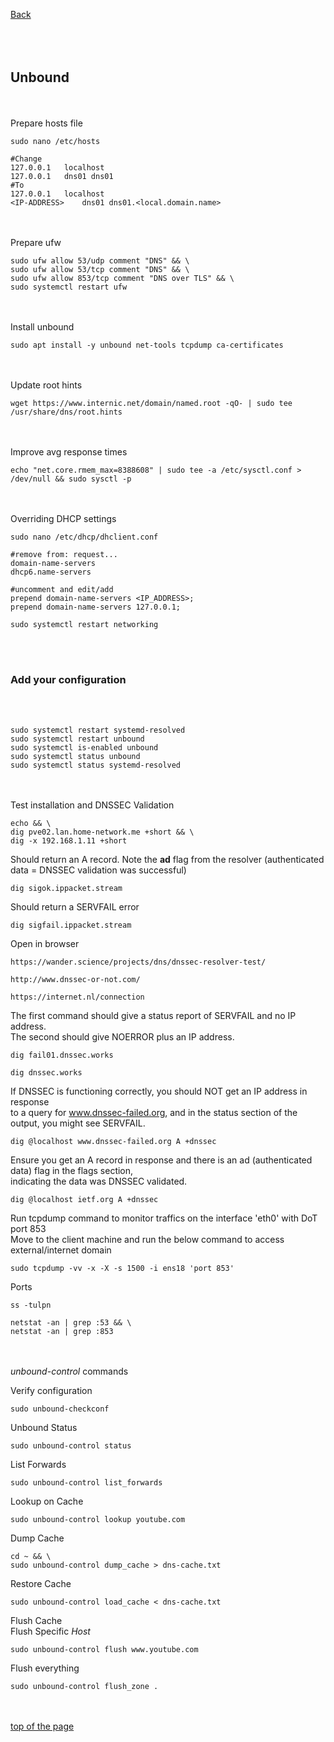 
<a href="https://github.com/vdarkobar/unbound/tree/main?tab=readme-ov-file#unbound">Back</a>
<br><br>
<br><br>
## Unbound
<br><br>
Prepare hosts file
```
sudo nano /etc/hosts
```
```
#Change
127.0.0.1	localhost
127.0.0.1	dns01 dns01
#To
127.0.0.1	localhost
<IP-ADDRESS>	dns01 dns01.<local.domain.name>
```
<br><br>
Prepare ufw
```
sudo ufw allow 53/udp comment "DNS" && \
sudo ufw allow 53/tcp comment "DNS" && \
sudo ufw allow 853/tcp comment "DNS over TLS" && \
sudo systemctl restart ufw
```
<br><br>
Install unbound
```
sudo apt install -y unbound net-tools tcpdump ca-certificates
```
<br><br>
Update root hints
```
wget https://www.internic.net/domain/named.root -qO- | sudo tee /usr/share/dns/root.hints
```
<br><br>
Improve avg response times
```
echo "net.core.rmem_max=8388608" | sudo tee -a /etc/sysctl.conf > /dev/null && sudo sysctl -p
```
<br><br>
Overriding DHCP settings
```
sudo nano /etc/dhcp/dhclient.conf
```
```
#remove from: request...
domain-name-servers
dhcp6.name-servers

#uncomment and edit/add
prepend domain-name-servers <IP_ADDRESS>;
prepend domain-name-servers 127.0.0.1;
```
```
sudo systemctl restart networking
```
<br><br>
### Add your configuration
<br><br>
```
sudo systemctl restart systemd-resolved
sudo systemctl restart unbound
sudo systemctl is-enabled unbound
sudo systemctl status unbound
sudo systemctl status systemd-resolved
```
<br><br>
Test installation and DNSSEC Validation  
```
echo && \
dig pve02.lan.home-network.me +short && \
dig -x 192.168.1.11 +short
```  
Should return an A record. Note the **ad** flag from the resolver (authenticated data = DNSSEC validation was successful)
```
dig sigok.ippacket.stream
```
Should return a SERVFAIL error
```
dig sigfail.ippacket.stream
```
Open in browser
```
https://wander.science/projects/dns/dnssec-resolver-test/
```
```
http://www.dnssec-or-not.com/
```
```
https://internet.nl/connection
```
The first command should give a status report of SERVFAIL and no IP address.  
The second should give NOERROR plus an IP address.
```
dig fail01.dnssec.works
```
```
dig dnssec.works
```
If DNSSEC is functioning correctly, you should NOT get an IP address in response  
to a query for www.dnssec-failed.org, and in the status section of the output, 
you might see SERVFAIL.
```
dig @localhost www.dnssec-failed.org A +dnssec
```
Ensure you get an A record in response and there is an ad (authenticated data) flag in the flags section,  
indicating the data was DNSSEC validated.
```
dig @localhost ietf.org A +dnssec
```
Run tcpdump command to monitor traffics on the interface 'eth0' with DoT port 853  
Move to the client machine and run the below command to access external/internet domain
```
sudo tcpdump -vv -x -X -s 1500 -i ens18 'port 853'
```
Ports
```
ss -tulpn
```
```
netstat -an | grep :53 && \
netstat -an | grep :853
```
<br><br>
*unbound-control* commands

Verify configuration
```
sudo unbound-checkconf
```
Unbound Status
```
sudo unbound-control status
```
List Forwards
```
sudo unbound-control list_forwards
```
Lookup on Cache
```
sudo unbound-control lookup youtube.com
```
Dump Cache
```
cd ~ && \
sudo unbound-control dump_cache > dns-cache.txt
```
Restore Cache
```
sudo unbound-control load_cache < dns-cache.txt
```
Flush Cache  
Flush Specific *Host*
```
sudo unbound-control flush www.youtube.com
```
Flush everything
```
sudo unbound-control flush_zone .
```
<br><br>
<a href="https://github.com/vdarkobar/unbound/blob/main/steps.md#unbound">top of the page</a>

